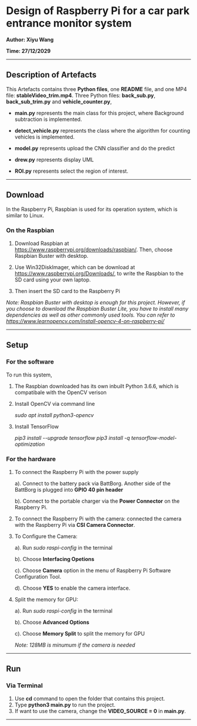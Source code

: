 # Design of Raspberry Pi for a car park entrance monitor system

**Author: Xiyu Wang**

**Time: 27/12/2029**

---

## Description of Artefacts

This Artefacts contains three **Python files**, one **README** file, and one MP4 file: **stableVideo_trim.mp4**. Three Python files:  **back_sub.py**, **back_sub_trim.py**  and **vehicle_counter.py**, 

* **main.py** represents the main class for this project, where Background subtraction is implemented.

* **detect_vehicle.py** represents the class where the algorithm for counting vehicles is implemented. 

* **model.py** represents upload the CNN classifier and do the predict

* **drew.py** represents display UML

* **ROI.py** represents select the region of interest.

-------------------------------------------------------------

## Download

In the Raspberry Pi, Raspbian is used for its operation system, which is similar to Linux.  

### On the Raspbian

1. Download Raspbian at https://www.raspberrypi.org/downloads/raspbian/. Then, choose Raspbian Buster with desktop. 

2. Use Win32DiskImager, which can be download at https://www.raspberrypi.org/Downloads/, to write the Raspbian to the SD card using your own laptop.

3. Then insert the SD card to the Raspberry Pi

*Note: Raspbian Buster with desktop is enough for this project. However, if you choose to download the Raspbian Buster Lite, you have to install many dependencies as well as other commonly used tools. You can refer to https://www.learnopencv.com/install-opencv-4-on-raspberry-pi/*

--------------------------------

## Setup

### For the software
To run this system, 
1. The Raspbian downloaded has its own inbuilt Python 3.6.6, which is compatibale with the OpenCV verison
2. Install OpenCV via command line 
    
    *sudo apt install python3-opencv*
3. Install TensorFlow

    *pip3 install --upgrade tensorflow*
    *pip3 install -q tensorflow-model-optimization*

### For the hardware
1. To connect the Raspberry Pi with the power supply

    a). Connect to the battery pack via BattBorg. Another side of the BattBorg is plugged into **GPIO 40 pin header**

    b). Connect to the portable charger via the **Power Connector** on the Raspberry Pi.

2. To connect the Raspberry Pi with the camera: connected the camera with the Raspberry Pi via **CSI Camera Connector**.

3. To Configure the Camera:

    a). Run *sudo raspi-config* in the terminal

    b). Choose **Interfacing Opetions**

    c). Choose **Camera** option in the menu of Raspberry Pi Software Configuration Tool.

    d). Choose **YES** to enable the camera interface.

4. Split the memory for GPU:

    a). Run *sudo raspi-config* in the terminal

    b). Choose **Advanced Options**

    c). Choose **Memory Split** to split the memory for GPU

    *Note: 128MB is minumum if the camera is needed*

------------------------

## Run
### Via Terminal
1. Use **cd** command to open the folder that contains this project.
2. Type **python3 main.py** to run the project.
3. If want to use the camera, change the **VIDEO_SOURCE = 0** in **main.py**.
-----------------------


